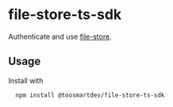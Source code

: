 # file-store-ts-sdk

Authenticate and use [file-store](https://github.com/TS-RemiGirard/file-store).

## Usage

Install with

```bash
  npm install @toosmartdev/file-store-ts-sdk
```
